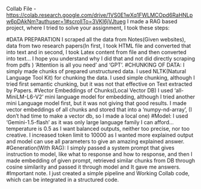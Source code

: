 Collab File - https://colab.research.google.com/drive/1VS0E1wXq1FWLMCOpd6RaHNLpw6pDAkNm?authuser=1#scrollTo=3VKI6jVJtueg
I made a RAG based project, where I tried to solve your assignment, I took these steps:

#DATA PREPARATION
I scraped all the data from Notes(Given websites), data from two research papers(In first, I took HTML file and converted that into text and in second, I took Latex content from file and then converted into text… I hope you understand why I did that and not did directly scraping from pdfs ) ‘Attention is all you need’ and ‘GPT’.
#CHUNKING OF DATA:
I simply made chunks of prepared unstructured data. I used NLTK(Natural Language Tool Kit) for chunking the data. I used simple chunking, although I tried first semantic chunking, but it was not that effective on Text extracted by Papers. 
#Vector Embeddings of Chunks(Local Vector DB)
I used ‘all-MiniLM-L6-V2’ mini language model for embedding, although I tried another mini Language model first, but it was not giving that good results.
I made vector embeddings of all chunks and stored that into a ‘numpy-nd-array’, (I don’t had time to make a vector db, so I made a local one)
#Model:
I used ‘Gemini-1.5-flash’ as it was only large language family I can afford…
temperature is 0.5 as I want balanced outputs, neither too precise, nor too creative. I increased token limit to 10000 as I wanted more explained output and model can use all parameters to give an amazing explained answer. 
#Generation(With RAG):
I simply passed a system prompt that gives instruction to model, like what to response and how to response, and then I made embedding of given prompt, retrieved similar chunks from DB through cosine similarity and passed it through model and It gave me answers.
#Important note.
I just created a simple pipeline and Working Collab code, which can be integrated in a structured code.

